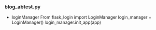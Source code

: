 ### blog_abtest.py
 - loginManager
   From flask_login import LoginManager
   login_manager = LoginManager()
   login_manager.init_app(app) 
